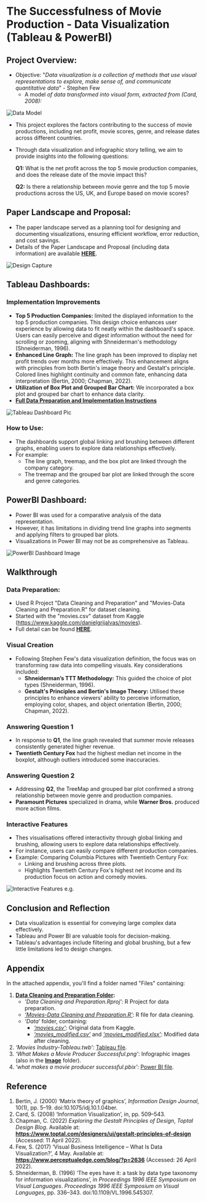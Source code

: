 # The Successfulness of Movie Production - Data Visualization (Tableau & PowerBI)

## **Project Overview:**

- Objective: "*Data visualization is a collection of methods that use visual representations to explore, make sense of, and communicate quantitative data*" - Stephen Few
    - A model *of data transformed into visual form, extracted from (Card, 2008):*

![Data Model](https://github.com/hawra-nawi/Movie_Production_Data_Visualisation/blob/main/Images/Data%20Visualisation%20Model.png)

- This project explores the factors contributing to the success of movie productions, including net profit, movie scores, genre, and release dates across different countries.
- Through data visualization and infographic story telling, we aim to provide insights into the following questions:
    
    **Q1:** What is the net profit across the top 5 movie production companies, and does the release date of the movie impact this?
    
    **Q2:** Is there a relationship between movie genre and the top 5 movie productions across the US, UK, and Europe based on movie scores?
    

## **Paper Landscape and Proposal:**

- The paper landscape served as a planning tool for designing and documenting visualizations, ensuring efficient workflow, error reduction, and cost savings.
- Details of the Paper Landscape and Proposal (including data information) are available **[HERE](https://github.com/hawra-nawi/Movie_Production_Data_Visualisation/blob/main/Initial%20Design%20Paper%20Landscape%20and%20Proposal.pdf)**.

![Design Capture](https://github.com/hawra-nawi/Movie_Production_Data_Visualisation/blob/main/Images/Paper%20Landscape%20and%20Proposal%20Capture.png)

## **Tableau Dashboards:**

### **Implementation Improvements**

- **Top 5 Production Companies:** limited the displayed information to the top 5 production companies. This design choice enhances user experience by allowing data to fit neatly within the dashboard's space. Users can easily perceive and digest information without the need for scrolling or zooming, aligning with Shneiderman's methodology (Shneiderman, 1996).
- **Enhanced Line Graph:** The line graph has been improved to display net profit trends over months more effectively. This enhancement aligns with principles from both Bertin's image theory and Gestalt's principle. Colored lines highlight continuity and common fate, enhancing data interpretation (Bertin, 2000; Chapman, 2022).
- **Utilization of Box Plot and Grouped Bar Chart:** We incorporated a box plot and grouped bar chart to enhance data clarity.
- **[Full Data Preparation and Implementation Instructions](https://github.com/hawra-nawi/Movie_Production_Data_Visualisation/blob/main/Data%20Preparation%20and%20Tableau%20Implementation.pdf)**

![Tableau Dashboard Pic](https://github.com/hawra-nawi/Movie_Production_Data_Visualisation/blob/main/Images/What%20Makes%20a%20Movie%20Producer%20Successful.png)

### **How to Use:**

- The dashboards support global linking and brushing between different graphs, enabling users to explore data relationships effectively.
- For example:
    - The line graph, treemap, and the box plot are linked through the company category.
    - The treemap and the grouped bar plot are linked through the score and genre categories.

## **PowerBI Dashboard:**

- Power BI was used for a comparative analysis of the data representation.
- However, it has limitations in dividing trend line graphs into segments and applying filters to grouped bar plots.
- Visualizations in Power BI may not be as comprehensive as Tableau.

![PowerBI Dashboard Image](https://github.com/hawra-nawi/Movie_Production_Data_Visualisation/blob/main/Images/PowerBI.png)

## **Walkthrough**

### **Data Preparation:**

- Used R Project "Data Cleaning and Preparation" and "Movies-Data Cleaning and Preparation.R" for dataset cleaning.
- Started with the "movies.csv" dataset from Kaggle (https://www.kaggle.com/danielgrijalvas/movies).
- Full detail can be found **[HERE](https://github.com/hawra-nawi/Movie_Production_Data_Visualisation/blob/main/Data%20Preparation%20and%20Tableau%20Implementation.pdf)**.

### **Visual Creation**

- Following Stephen Few's data visualization definition, the focus was on transforming raw data into compelling visuals. Key considerations included:
    - **Shneiderman’s TTT Methodology:** This guided the choice of plot types (Shneiderman, 1996).
    - **Gestalt's Principles and Bertin's Image Theory:** Utilised these principles to enhance viewers' ability to perceive information, employing color, shapes, and object orientation (Bertin, 2000; Chapman, 2022).

### **Answering Question 1**

- In response to **Q1**, the line graph revealed that summer movie releases consistently generated higher revenue.
- **Twentieth Century Fox** had the highest median net income in the boxplot, although outliers introduced some inaccuracies.

### **Answering Question 2**

- Addressing **Q2**, the TreeMap and grouped bar plot confirmed a strong relationship between movie genre and production companies.
- **Paramount Pictures** specialized in drama, while **Warner Bros.** produced more action films.

### **Interactive Features**

- Thes visualisations offered interactivity through global linking and brushing, allowing users to explore data relationships effectively.
- For instance, users can easily compare different production companies.
- Example: Comparing Columbia Pictures with Twentieth Century Fox:
    - Linking and brushing across three plots.
    - Highlights Twentieth Century Fox's highest net income and its production focus on action and comedy movies.

![Interactive Features e.g.](https://github.com/hawra-nawi/Movie_Production_Data_Visualisation/blob/main/Images/Interactive%20Features.png)

## **Conclusion and Reflection**

- Data visualization is essential for conveying large complex data effectively.
- Tableau and Power BI are valuable tools for decision-making.
- Tableau's advantages include filtering and global brushing, but a few little limitations led to design changes.

## **Appendix**

In the attached appendix, you'll find a folder named "Files" containing:

1. **[Data Cleaning and Preparation Folder](https://github.com/hawra-nawi/Movie_Production_Data_Visualisation/tree/main/Files/Data%20Cleaning%20and%20Preparation):**
    - *'Data Cleaning and Preparation.Rproj’*: R Project for data preparation.
    - *[‘Movies-Data Cleaning and Preparation.R’](https://github.com/hawra-nawi/Movie_Production_Data_Visualisation/blob/main/Files/Data%20Cleaning%20and%20Preparation/Movies-Data%20Cleaning%20and%20Preparation.R)*: R file for data cleaning.
    - *‘Data’* folder, containing:
        - *[‘movies.csv’](https://github.com/hawra-nawi/Movie_Production_Data_Visualisation/blob/main/Files/Data%20Cleaning%20and%20Preparation/Data/movies.csv)*: Original data from Kaggle.
        - *[‘movies_modified.csv’](https://github.com/hawra-nawi/Movie_Production_Data_Visualisation/blob/main/Files/Data%20Cleaning%20and%20Preparation/Data/movies_modified.csv)* and *[‘movies_modified.xlsx’](https://github.com/hawra-nawi/Movie_Production_Data_Visualisation/blob/main/Files/Data%20Cleaning%20and%20Preparation/Data/movies_modified.xlsx)*: Modified data after cleaning.
2. *‘Movies Industry-Tableau.twb’*: [Tableau file](https://github.com/hawra-nawi/Movie_Production_Data_Visualisation/blob/main/Files/Movies%20Industry-Tableau.twb).
3. *‘What Makes a Movie Producer Successful.png’*: Infographic images (also in the **[Image](https://github.com/hawra-nawi/Movie_Production_Data_Visualisation/blob/main/Images/What%20Makes%20a%20Movie%20Producer%20Successful.png)** folder).
4. *‘what makes a movie producer successful.pbix’*: [Power BI file](https://github.com/hawra-nawi/Movie_Production_Data_Visualisation/blob/main/Files/what%20makes%20a%20movie%20producer%20successful.pbix).

## **Reference**

1. Bertin, J. (2000) ‘Matrix theory of graphics’, *Information Design Journal*, 10(1), pp. 5–19. doi:10.1075/idj.10.1.04ber.
2. Card, S. (2008) ‘Information Visualization’, in, pp. 509–543.
3. Chapman, C. (2022) *Exploring the Gestalt Principles of Design*, *Toptal Design Blog*. Available at: **https://www.toptal.com/designers/ui/gestalt-principles-of-design** (Accessed: 11 April 2022).
4. Few, S. (2017) ‘Visual Business Intelligence – What Is Data Visualization?’, 4 May. Available at: **https://www.perceptualedge.com/blog/?p=2636** (Accessed: 26 April 2022).
5. Shneiderman, B. (1996) ‘The eyes have it: a task by data type taxonomy for information visualizations’, in *Proceedings 1996 IEEE Symposium on Visual Languages*. *Proceedings 1996 IEEE Symposium on Visual Languages*, pp. 336–343. doi:10.1109/VL.1996.545307.
